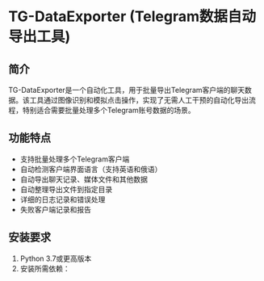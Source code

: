 # TG-DataExporter (Telegram数据自动导出工具)

## 简介

TG-DataExporter是一个自动化工具，用于批量导出Telegram客户端的聊天数据。该工具通过图像识别和模拟点击操作，实现了无需人工干预的自动化导出流程，特别适合需要批量处理多个Telegram账号数据的场景。

## 功能特点

- 支持批量处理多个Telegram客户端
- 自动检测客户端界面语言（支持英语和俄语）
- 自动导出聊天记录、媒体文件和其他数据
- 自动整理导出文件到指定目录
- 详细的日志记录和错误处理
- 失败客户端记录和报告

## 安装要求

1. Python 3.7或更高版本
2. 安装所需依赖：